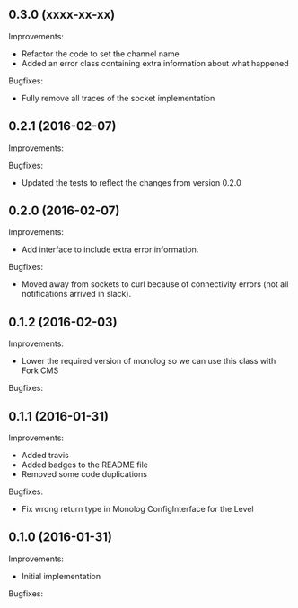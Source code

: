 0.3.0 (xxxx-xx-xx)
--
Improvements:

* Refactor the code to set the channel name
* Added an error class containing extra information about what happened

Bugfixes:

* Fully remove all traces of the socket implementation


0.2.1 (2016-02-07)
--
Improvements:

Bugfixes:

* Updated the tests to reflect the changes from version 0.2.0


0.2.0 (2016-02-07)
--
Improvements:

* Add interface to include extra error information.

Bugfixes:

* Moved away from sockets to curl because of connectivity errors (not all notifications arrived in slack).


0.1.2 (2016-02-03)
--
Improvements:

* Lower the required version of monolog so we can use this class with Fork CMS

Bugfixes:


0.1.1 (2016-01-31)
--
Improvements:

* Added travis
* Added badges to the README file
* Removed some code duplications

Bugfixes:
* Fix wrong return type in Monolog ConfigInterface for the Level

0.1.0 (2016-01-31)
--
Improvements:

* Initial implementation

Bugfixes:
